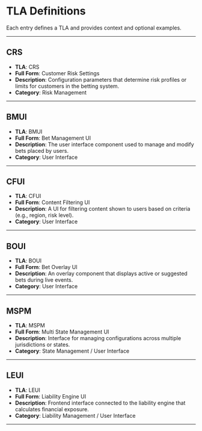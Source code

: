 # TLA Definitions

Each entry defines a TLA and provides context and optional examples.

---

## CRS

- **TLA**: CRS
- **Full Form**: Customer Risk Settings
- **Description**: Configuration parameters that determine risk profiles or limits for customers in the betting system.
- **Category**: Risk Management

---

## BMUI

- **TLA**: BMUI
- **Full Form**: Bet Management UI
- **Description**: The user interface component used to manage and modify bets placed by users.
- **Category**: User Interface

---

## CFUI

- **TLA**: CFUI
- **Full Form**: Content Filtering UI
- **Description**: A UI for filtering content shown to users based on criteria (e.g., region, risk level).
- **Category**: User Interface

---

## BOUI

- **TLA**: BOUI
- **Full Form**: Bet Overlay UI
- **Description**: An overlay component that displays active or suggested bets during live events.
- **Category**: User Interface

---

## MSPM

- **TLA**: MSPM
- **Full Form**: Multi State Management UI
- **Description**: Interface for managing configurations across multiple jurisdictions or states.
- **Category**: State Management / User Interface

---

## LEUI

- **TLA**: LEUI
- **Full Form**: Liability Engine UI
- **Description**: Frontend interface connected to the liability engine that calculates financial exposure.
- **Category**: Liability Management / User Interface

---
